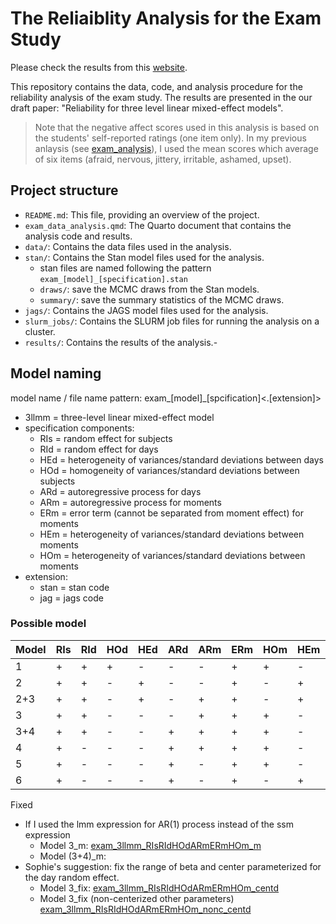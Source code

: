 # The Reliaiblity Analysis for the Exam Study

Please check the results from this [website](https://xup6y3ul6.github.io/exam_study_analysis/).

This repository contains the data, code, and analysis procedure for the reliability analysis of the exam study. The results are presented in the our draft paper: "Reliability for three level linear mixed-effect models".

> Note that the negative affect scores used in this analysis is based on the students' self-reported ratings (one item only). In my previous anlaysis (see [exam_analysis](https://github.com/xup6y3ul6/exam_analysis)), I used the mean scores which average of six items (afraid, nervous, jittery, irritable, ashamed, upset).

## Project structure

- `README.md`: This file, providing an overview of the project.
- `exam_data_analysis.qmd`: The Quarto document that contains the analysis code and results.
- `data/`: Contains the data files used in the analysis.
- `stan/`: Contains the Stan model files used for the analysis.
  - stan files are named following the pattern `exam_[model]_[specification].stan`
  - `draws/`: save the MCMC draws from the Stan models.
  - `summary/`: save the summary statistics of the MCMC draws.
- `jags/`: Contains the JAGS model files used for the analysis.
- `slurm_jobs/`: Contains the SLURM job files for running the analysis on a cluster.
- `results/`: Contains the results of the analysis.- 




## Model naming

model name / file name pattern: exam_[model]_[spcification]<.[extension]>

- 3llmm = three-level linear mixed-effect model
- specification components:
  - RIs = random effect for subjects
  - RId = random effect for days
  - HEd = heterogeneity of variances/standard deviations between days
  - HOd = homogeneity of variances/standard deviations between subjects
  - ARd = autoregressive process for days
  - ARm = autoregressive process for moments
  - ERm = error term (cannot be separated from moment effect) for moments
  - HEm = heterogeneity of variances/standard deviations between moments
  - HOm = heterogeneity of variances/standard deviations between moments
- extension:
  - stan = stan code
  - jag = jags code

### Possible model

 |Model|RIs|RId|HOd|HEd|ARd|ARm|ERm|HOm|HEm|Results                          |
|-----|---|---|---|---|---|---|---|---|---|----------------------------------|
|1    | + | + | + | - | - | - | + | + | - | [exam_3llmm_RIsRIdHOdERmHOm](results/exam_3llmm_RIsRIdHOdERmHOm_nonc_result.html)             |
|2    | + | + | - | + | - | - | + | - | + | [exam_3llmm_RIsRIdHEdERmHEm](results/exam_3llmm_RIsRIdHEdERmHEm_nonc_result.html)             |
| 2+3 | + | + | - | + | - | + | + | - | + | [exam_3llmm_RIsRIdHEdARmERmHEm](results/exam_3llmm_RIsRIdHEdARmERmHEm_nonc_result.html)       |
|3    | + | + | - | - | - | + | + | + | - | [exam_3llmm_RIsRIdHOdARmERmHOm](results/exam_3llmm_RIsRIdHOdARmERmHOm_nonc_result.html)       |
| 3+4 | + | + | - | - | + | + | + | + | - | [exam_3llmm_RIsRIdHOdARdARmERmHOm](results/exam_3llmm_RIsRIdHOdARdARmERmHOm_nonc_result.html) |
|4    | + | - | - | - | + | + | + | + | - | [exam_3llmm_RIsARdARmERmHOm](results/exam_3llmm_RIsARdARmERmHOm_nonc_result.html)             |
|5    | + | - | - | - | + | - | + | + | - | [exam_3llmm_RIsARdERmHOm](results/exam_3llmm_RIsARdERmHOm_nonc_result.html)                   |
|6    | + | - | - | - | + | - | + | - | + | [exam_3llmm_RIsARdERmHEm](results/exam_3llmm_RIsARdERmHEm_nonc_result.html)                   |

Fixed

- If I used the lmm expression for AR(1) process instead of the ssm expression
  - Model 3_m: [exam_3llmm_RIsRIdHOdARmERmHOm_m](results/exam_3llmm_RIsRIdHOdARmERmHOm_nonc_m_result.html)
  - Model (3+4)_m:
- Sophie's suggestion: fix the range of beta and center parameterized for the day random effect.
  - Model 3_fix: [exam_3llmm_RIsRIdHOdARmERmHOm_centd](results/exam_3llmm_RIsRIdHOdARmERmHOm_centd_result.html)
  - Model 3_fix (non-centerized other parameters) [exam_3llmm_RIsRIdHOdARmERmHOm_nonc_centd](results/exam_3llmm_RIsRIdHOdARmERmHOm_nonc_centd_result.html)